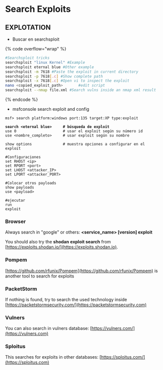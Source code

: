 # Search Exploits

## EXPLOTATION

* Buscar en searchsploit

{% code overflow="wrap" %}
```bash
#Searchsploit tricks
searchsploit "linux Kernel" #Example
searchsploit eternal blue #Other example
searchsploit -m 7618 #Paste the exploit in current directory
searchsploit -p 7618[.c] #Show complete path
searchsploit -x 7618[.c] #Open vi to inspect the exploit
nano <copied_exploit_path>       #edit script
searchsploit --nmap file.xml #Search vulns inside an nmap xml result
```
{% endcode %}

* msfconsole search exploit and config

<pre class="language-bash" data-overflow="wrap"><code class="lang-bash">msf> search platform:windows port:135 target:XP type:exploit

<strong>search &#x3C;eternal blue>     # búsqueda de exploit
</strong>use 0                     # usar el exploit según su número id
use &#x3C;nombre_completo>     # usar exploit según su nombre

show options              # muestra opciones a configurar en el exploit

#Configuraciones
set RHOST &#x3C;ip>
set RPORT &#x3C;port>
set LHOST &#x3C;attacker_IP>
set LPORT &#x3C;attacker_PORT>

#Colocar otros payloads
show payloads
use &#x3C;payload>

#ejecutar
run
exploit</code></pre>

### Browser

Always search in "google" or others: **\<service\_name> \[version] exploit**

You should also try the **shodan** **exploit search** from [https://exploits.shodan.io/](https://exploits.shodan.io).

### Pompem

[https://github.com/rfunix/Pompem](https://github.com/rfunix/Pompem) is another tool to search for exploits

### PacketStorm

If nothing is found, try to search the used technology inside [https://packetstormsecurity.com/](https://packetstormsecurity.com)

### Vulners

You can also search in vulners database: [https://vulners.com/](https://vulners.com)

### Sploitus

This searches for exploits in other databases: [https://sploitus.com/](https://sploitus.com)
